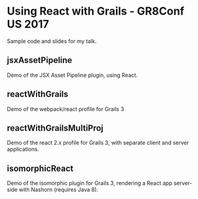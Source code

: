 # Using React with Grails - GR8Conf US 2017

Sample code and slides for my talk.

## jsxAssetPipeline
Demo of the JSX Asset Pipeline plugin, using React.

## reactWithGrails
Demo of the webpack/react profile for Grails 3

## reactWithGrailsMultiProj
Demo of the react 2.x profile for Grails 3, with separate client and server applications. 

## isomorphicReact
Demo of the isomorphic plugin for Grails 3, rendering a React app server-side with Nashorn (requires Java 8).
